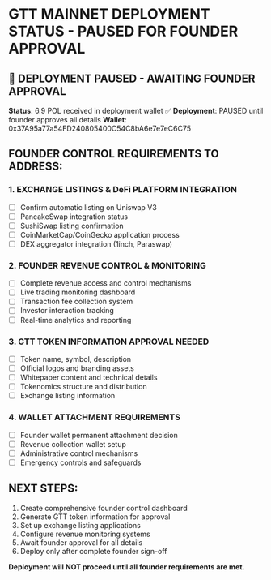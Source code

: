 # GTT MAINNET DEPLOYMENT STATUS - PAUSED FOR FOUNDER APPROVAL

## 🚨 DEPLOYMENT PAUSED - AWAITING FOUNDER APPROVAL

**Status**: 6.9 POL received in deployment wallet ✅
**Deployment**: PAUSED until founder approves all details
**Wallet**: 0x37A95a77a54FD240805400C54C8bA6e7e7eC6C75

## FOUNDER CONTROL REQUIREMENTS TO ADDRESS:

### 1. EXCHANGE LISTINGS & DeFi PLATFORM INTEGRATION
- [ ] Confirm automatic listing on Uniswap V3
- [ ] PancakeSwap integration status  
- [ ] SushiSwap listing confirmation
- [ ] CoinMarketCap/CoinGecko application process
- [ ] DEX aggregator integration (1inch, Paraswap)

### 2. FOUNDER REVENUE CONTROL & MONITORING
- [ ] Complete revenue access and control mechanisms
- [ ] Live trading monitoring dashboard
- [ ] Transaction fee collection system
- [ ] Investor interaction tracking
- [ ] Real-time analytics and reporting

### 3. GTT TOKEN INFORMATION APPROVAL NEEDED
- [ ] Token name, symbol, description
- [ ] Official logos and branding assets
- [ ] Whitepaper content and technical details
- [ ] Tokenomics structure and distribution
- [ ] Exchange listing information

### 4. WALLET ATTACHMENT REQUIREMENTS
- [ ] Founder wallet permanent attachment decision
- [ ] Revenue collection wallet setup
- [ ] Administrative control mechanisms
- [ ] Emergency controls and safeguards

## NEXT STEPS:
1. Create comprehensive founder control dashboard
2. Generate GTT token information for approval
3. Set up exchange listing applications
4. Configure revenue monitoring systems
5. Await founder approval for all details
6. Deploy only after complete founder sign-off

**Deployment will NOT proceed until all founder requirements are met.**